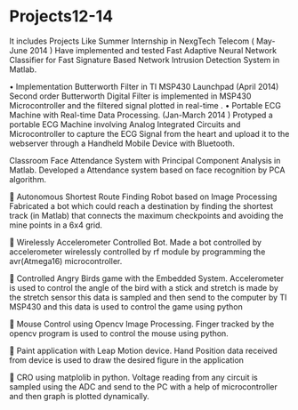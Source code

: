 Projects12-14
=============
It includes 
Projects Like
Summer Internship in NexgTech  Telecom			            ( May-June 2014 )
Have implemented and tested Fast Adaptive Neural Network Classifier for Fast Signature Based Network Intrusion Detection System in Matlab.

•	Implementation  Butterworth Filter in TI MSP430 Launchpad                     (April 2014)
Second order Butterworth Digital Filter is implemented in MSP430 Microcontroller and the filtered signal plotted in real-time
.
•	Portable ECG Machine with Real-time Data Processing.                    (Jan-March 2014 )
Protyped a portable ECG Machine involving Analog Integrated Circuits and Microcontroller to capture the ECG Signal from the heart and upload it to the webserver through a Handheld Mobile Device with Bluetooth.

Classroom Face Attendance System with Principal Component Analysis in Matlab.
Developed a Attendance system based on face recognition by PCA algorithm.

 Autonomous Shortest Route Finding Robot based on Image Processing
Fabricated a bot which could reach a destination by finding the shortest track (in Matlab) that connects the maximum checkpoints and avoiding the mine points in a 6x4 grid.

 Wirelessly Accelerometer Controlled Bot.
Made a bot controlled by accelerometer wirelessly controlled by rf module by programming the avr(Atmega16) microcontroller.

 Controlled Angry Birds game with the Embedded System.
Accelerometer is used to control the angle of the bird with a stick and stretch is made by the stretch sensor this data is sampled and then send to the computer by TI MSP430 and this data is used to control the game using python

 Mouse Control using Opencv Image Processing.
Finger tracked by the opencv program is used to control the mouse using python.

 Paint application with Leap Motion device.
Hand Position data received from device is used to draw the desired figure in the application

 CRO using matplolib in python.
Voltage reading from any circuit is sampled using the ADC and send to the PC with a help of microcontroller and then graph is plotted dynamically.
